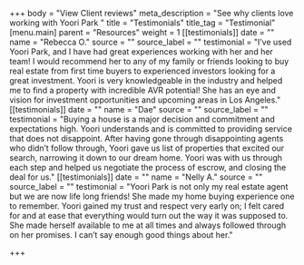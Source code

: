 +++
body = "View Client reviews"
meta_description = "See why clients love working with Yoori Park "
title = "Testimonials"
title_tag = "Testimonial"
[menu.main]
parent = "Resources"
weight = 1
[[testimonials]]
date = ""
name = "Rebecca O."
source = ""
source_label = ""
testimonial = "I’ve used Yoori Park, and I have had great experiences working with her and her team! I would recommend her to any of my family or friends looking to buy real estate from first time buyers to experienced investors looking for a great investment. Yoori is very knowledgeable in the industry and helped me to find a property with incredible AVR potential! She has an eye and vision for investment opportunities and upcoming areas in Los Angeles."
[[testimonials]]
date = ""
name = "Dae"
source = ""
source_label = ""
testimonial = "Buying a house is a major decision and commitment and expectations high. Yoori understands and is committed to providing service that does not disappoint. After having gone through disappointing agents who didn’t follow through, Yoori gave us list of properties that excited our search, narrowing it down to our dream home. Yoori was with us through each step and helped us negotiate the process of escrow, and closing the deal for us."
[[testimonials]]
date = ""
name = "Nelly A."
source = ""
source_label = ""
testimonial = "Yoori Park is not only my real estate agent but we are now life long friends! She made my home buying experience one to remember. Yoori gained my trust and respect very early on; I felt cared for and at ease that everything would turn out the way it was supposed to. She made herself available to me at all times and always followed through on her promises. I can’t say enough good things about her."

+++
